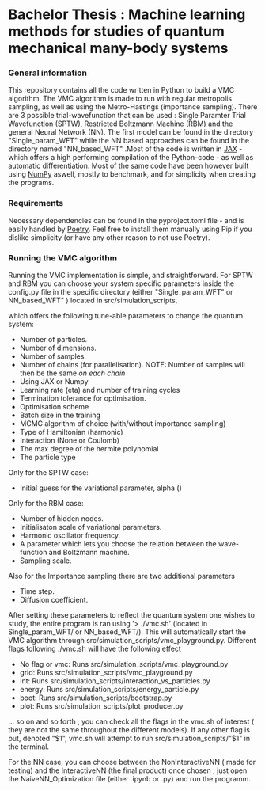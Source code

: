 # Bachelor Thesis : Machine learning methods for studies of quantum mechanical many-body  systems


### General information
This repository contains all the code written in Python to build a VMC algorithm. The VMC algorithm is made to run with regular metropolis sampling, as well as using the Metro-Hastings (importance sampling). There are 3 possible trial-wavefunction that can be used : Single Paramter Trial Wavefunction (SPTW), Restricted Boltzmann Machine (RBM) and the general Neural Network (NN). The first model can be found in the directory "Single_param_WFT" while the NN based approaches can be found in the directory named "NN_based_WFT" .Most of the code is written in [JAX](https://jax.readthedocs.io/en/latest/index.html) - which offers a high performing compilation of the Python-code - as well as automatic differentiation. Most of the same code have been however built using [NumPy](https://numpy.org) aswell, mostly to benchmark, and for simplicity when creating the programs. 

### Requirements
Necessary dependencies can be found in the pyproject.toml file - and is easily handled by [Poetry](https://python-poetry.org/). Feel free to install them manually using Pip if you dislike simplicity (or have any other reason to not use Poetry).

### Running the VMC algorithm
Running the VMC implementation is simple, and straightforward. For SPTW and RBM you can choose your system specific parameters inside the config.py file in the specific directory (either "Single_param_WFT" or NN_based_WFT" ) located in src/simulation_scripts, 

which offers the following tune-able parameters to change the quantum system:
- Number of particles.
- Number of dimensions.
- Number of samples.
- Number of chains (for parallelisation). NOTE: Number of samples will then be the same _on each chain_
- Using JAX or Numpy
- Learning rate (eta) and number of training cycles
- Termination tolerance for optimisation.
- Optimisation scheme
- Batch size in the training
- MCMC algorithm of choice (with/without importance sampling)
- Type of Hamiltonian (harmonic)
- Interaction (None or Coulomb)
- The max degree of the hermite polynomial
- The particle type

Only for the SPTW case:
- Initial guess for the variational parameter, alpha ()

Only for the RBM case:
- Number of hidden nodes.
- Initialisaton scale of variational parameters.
- Harmonic oscillator frequency.
- A parameter which lets you choose the relation between the wave-function and Boltzmann machine.
- Sampling scale.

Also for the Importance sampling there are  two additional parameters
- Time step.
- Diffusion coefficient.



After setting these parameters to reflect the quantum system one wishes to study, the entire program is ran using '>  ./vmc.sh' (located in Single_param_WFT/ or NN_based_WFT/). This will automatically start the VMC algorithm through src/simulation_scripts/vmc_playground.py. Different flags following ./vmc.sh will have the following effect
- No flag or vmc: Runs src/simulation_scripts/vmc_playground.py
- grid: Runs src/simulation_scripts/vmc_playground.py
- int: Runs src/simulation_scripts/interaction_vs_particles.py
- energy: Runs src/simulation_scripts/energy_particle.py
- boot: Runs src/simulation_scripts/bootstrap.py
- plot: Runs src/simulation_scripts/plot_producer.py

... so on and so forth , you can check all the flags in the vmc.sh of interest ( they are not the same throughout the different models). If any other flag is put, denoted "$1", vmc.sh will attempt to run src/simulation_scripts/"$1" in the terminal. 


For the NN case, you can choose between the NonInteractiveNN ( made for testing) and the InteractiveNN (the final product) once chosen , just open the NaiveNN_Optimization file (either .ipynb or .py) and run the programm.